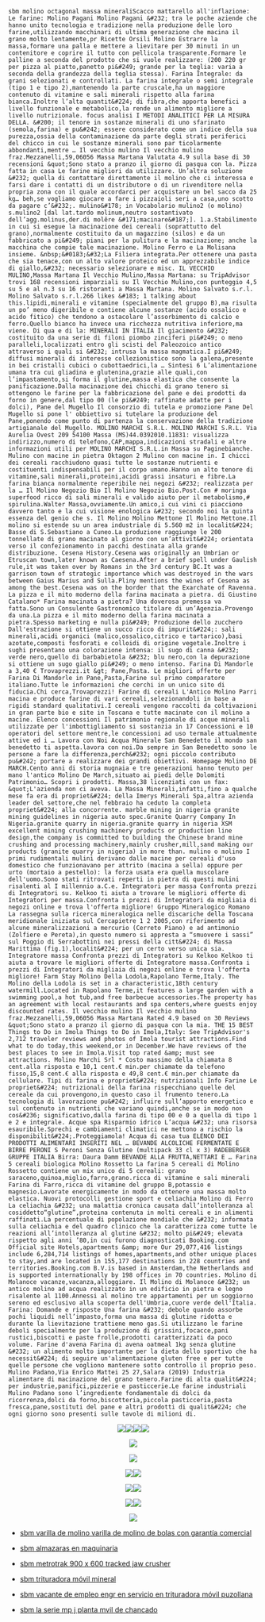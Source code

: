 
```
sbm molino octagonal massa mineraliScacco mattarello all'inflazione: Le farine: Molino Pagani Molino Pagani &#232; tra le poche aziende che hanno unito tecnologia e tradizione nella produzione delle loro farine,utilizzando macchinari di ultima generazione che macina il grano molto lentamente,pr Ricette Orsili Molino Estrarre la massa,formare una palla e mettere a lievitare per 30 minuti in un contenitore e coprire il tutto con pellicola trasparente.Formare le palline a seconda del prodotto che si vuole realizzare: (200 220 gr per pizza al piatto,panetto pi&#249; grande per la teglia: varia a seconda della grandezza della teglia stessa). Farina Integrale: da grani selezionati e controllati. La farina integrale o semi integrale (tipo 1 e tipo 2),mantenendo la parte cruscale,ha un maggiore contenuto di vitamine e sali minerali rispetto alla farina bianca.Inoltre l’alta quantit&#224; di fibra,che apporta benefici a livello funzionale e metabolico,la rende un alimento migliore a livello nutrizionale. focus analisi I METODI ANALITICI PER LA MISURA DELLA. &#200; il tenore in sostanze minerali di uno sfarinato (semola,farina) e pu&#242; essere considerato come un indice della sua purezza,ossia della contaminazione da parte degli strati periferici del chicco in cui le sostanze minerali sono par ticolarmente abbondanti,mentre … Il vecchio mulino Il vecchio mulino fraz.Mezzanelli,59,06056 Massa Martana Valutata 4.9 sulla base di 30 recensioni &quot;Sono stato a pranzo il giorno di pasqua con la. Pizza fatta in casa Le farine migliori da utilizzare. Un’altra soluzione &#232; quella di contattare direttamente il molino che ci interessa e farsi dare i contatti di un distributore o di un rivenditore nella propria zona con il quale accordarci per acquistare un bel sacco da 25 kg… beh,se vogliamo giocare a fare i pizzaioli seri a casa,uno scotto da pagare c’&#232;. mulino&#178; in Vocabolario mulino2 (o molino) s.mulino2 [dal lat.tardo molinum,neutro sostantivato dell’agg.molinus,der.di molĕre &#171;macinare&#187;]. 1.a.Stabilimento in cui si esegue la macinazione dei cereali (soprattutto del grano),normalmente costituito da un magazzino (silos) e da un fabbricato a pi&#249; piani per la pulitura e la macinazione; anche la macchina che compie tale macinazione. Molino Ferro e La Molisana insieme. &nbsp;&#0183;&#32;La Filiera integrata.Per ottenere una pasta che sia tenace,con un alto valore proteico ed un apprezzabile indice di giallo,&#232; necessario selezionare e misc. IL VECCHIO MULINO,Massa Martana Il Vecchio Mulino,Massa Martana: su TripAdvisor trovi 168 recensioni imparziali su Il Vecchio Mulino,con punteggio 4,5 su 5 e al n.3 su 16 ristoranti a Massa Martana. Molino Salvato s.r.l. Molino Salvato s.r.l.266 likes &#183; 1 talking about this.lipidi,minerali e vitamine (specialmente del gruppo B),ma risulta un po’ meno digeribile e contiene alcune sostanze (acido ossalico e acido fitico) che tendono a ostacolare l’assorbimento di calcio e ferro.Quello bianco ha invece una ricchezza nutritiva inferiore,ma viene. Di qua e di la: MINERALI IN ITALIA Il giacimento &#232; costituito da una serie di filoni piombo zinciferi pi&#249; o meno paralleli,localizzati entro gli scisti del Paleozoico antico attraverso i quali si &#232; intrusa la massa magmatica.I pi&#249; diffusi minerali di interesse collezionistico sono la galena,presente in bei cristalli cubici o cubottaedrici,la … Sintesi 6 L’alimentazione umana tra cui gliadina e glutenina,grazie alle quali,con l’impastamento,si forma il glutine,massa elastica che consente la panificazione.Dalla macinazione dei chicchi di grano tenero si ottengono le farine per la fabbricazione del pane e dei prodotti da forno in genere,dal tipo 00 (le pi&#249; raffinate adatte per i dolci), Pane del Mugello Il consorzio di tutela e promozione Pane Del Mugello si pone l' obbiettivo si tutelare la produzione del Pane,ponendo come punto di partenza la conservazione della tradizione artigianale del Mugello. MOLINO MARCHI S.R.L. MOLINO MARCHI S.R.L. Via Aurelia Ovest 209 54100 Massa (MS)44.0392010.11831: visualizza indirizzo,numero di telefono,CAP,mappa,indicazioni stradali e altre informazioni utili per MOLINO MARCHI S.R.L.in Massa su Paginebianche. Mulino con macine in pietra Oktagon 2 Mulino con macine in. I chicci dei cereali racchiudono quasi tutte le sostanze nutrienti e costituenti indispensabili per il corpo umano.Hanno un alto tenore di vitamine,sali minerali,proteini,acidi grassi insaturi e fibre.La farina bianca normalmente reperibile nei negozi &#232; realizzata per la … Il Molino Negozio Bio Il Molino Negozio Bio.Post.Con # moringa superfood ricco di sali minerali e valido aiuto per il metabolismo,# spirulina.Walter Massa,ovviamente.Un amico,i cui vini ci piacciono davvero tanto e la cui visione enologica &#232; secondo noi la quinta essenza del genio che s. Il Molino Molino Mettone Il Molino Mettone.Il molino si estende su un area industriale di 5.560 m2 in localit&#224; Basse di S.Sebastiano a Cuneo.La produzione raggiunge le 200 tonnellate di grano macinato al giorno con un’attivit&#224; orientata verso il confezionamento in pacchi destinata alla grande distribuzione. Cesena History.Cesena was originally an Umbrian or Etruscan town,later known as Caesena.After a brief spell under Gaulish rule,it was taken over by Romans in the 3rd century BC.It was a garrison town of strategic importance which was destroyed in the wars between Gaius Marius and Sulla.Pliny mentions the wines of Cesena as among the best.Cesena was on the border that the Exarchate of Ravenna. La pizza e il mito moderno della farina macinata a pietra. di Giustino Catalano* Farina macinata a pietra? Una doverosa premessa va fatta.Sono un Consulente Gastronomico titolare di un’Agenzia.Provengo da una.La pizza e il mito moderno della farina macinata a pietra.Spesso marketing e nulla pi&#249; Produzione dello zucchero Dall'estrazione si ottiene un succo ricco di impurit&#224;: sali minerali,acidi organici (malico,ossalico,citrico e tartarico),basi azotate,composti fosforati e colloidi di origine vegetale.Inoltre i sughi presentano una colorazione intensa: il sugo di canna &#232; verde nero,quello di barbabietola &#232; blu nero,con la depurazione si ottiene un sugo giallo pi&#249; o meno intenso. Farina Di Mandorle a 3,40 € Trovaprezzi.it &gt; Pane,Pasta. Le migliori offerte per Farina Di Mandorle in Pane,Pasta,Farine sul primo comparatore italiano.Tutte le informazioni che cerchi in un unico sito di fiducia.Chi cerca,Trovaprezzi! Farine di cereali L'Antico Molino Parri macina e produce farine di vari cereali,selezionandoli in base a rigidi standard qualitativi.I cereali vengono raccolti da coltivazioni in gran parte bio e site in Toscana e tutte macinate con il molino a macine. Elenco concessioni Il patrimonio regionale di acque minerali utilizzate per l'imbottigliamento si sostanzia in 17 Concessioni e 10 operatori del settore mentre,le concessioni ad uso termale attualmente attive ed i … Lavora con Noi Acqua Minerale San Benedetto il mondo san benedetto ti aspetta.lavora con noi.Da sempre in San Benedetto sono le persone a fare la differenza,perch&#232; ogni piccolo contributo pu&#242; portare a realizzare dei grandi obiettivi. Homepage Molino DE MARCH.Cento anni di storia mugnaia e tre generazioni hanno tenuto per mano l'antico Molino De March,situato ai piedi delle Dolomiti Patrimonio… Scopri i prodotti. Massa,38 licenziati con un fax: &quot;L'azienda non ci aveva. La Massa Minerali,infatti,fino a qualche mese fa era di propriet&#224; della Imerys Minerali Spa,altra azienda leader del settore,che nel febbraio ha ceduto la completa propriet&#224; alla concorrente. marble mining in nigeria granite mining guidelines in nigeria auto spec.Granite Quarry Company In Nigeria.granite quarry in nigeria.granite quarry in nigeria XSM excellent mining crushing machinery products or production line design,the company is committed to building the Chinese brand mine crushing and processing machinery,mainly crusher,mill,sand making our products (granite quarry in nigeria) in more than. mulino o molino I primi rudimentali mulini derivano dalle macine per cereali d'uso domestico che funzionavano per attrito (macina a sella) oppure per urto (mortaio a pestello): la forza usata era quella muscolare dell'uomo.Sono stati ritrovati reperti in pietra di questi mulini risalenti al I millennio a.C.e. Integratori per massa Confronta prezzi di Integratori su. Kelkoo ti aiuta a trovare le migliori offerte di Integratori per massa.Confronta i prezzi di Integratori da migliaia di negozi online e trova l'offerta migliore! Gruppo Mineralogico Romano La rassegna sulla ricerca mineralogica nelle discariche della Toscana meridionale iniziata sul Cercapietre 1 2 2005,con riferimento ad alcune mineralizzazioni a mercurio (Cerreto Piano) e ad antimonio (Zolfiere e Pereta),in questo numero si appresta a “smuovere i sassi” sul Poggio di Serrabottini nei pressi della citt&#224; di Massa Marittima (fig.1),localit&#224; per un certo verso unica sia. Integratore massa Confronta prezzi di Integratori su Kelkoo Kelkoo ti aiuta a trovare le migliori offerte di Integratore massa.Confronta i prezzi di Integratori da migliaia di negozi online e trova l'offerta migliore! Farm Stay Molino Della Lodola,Rapolano Terme,Italy. The Molino della Lodola is set in a characteristic,18th century watermill.Located in Rapolano Terme,it features a large garden with a swimming pool,a hot tub,and free barbecue accessories.The property has an agreement with local restaurants and spa centers,where guests enjoy discounted rates. Il vecchio mulino Il vecchio mulino fraz.Mezzanelli,59,06056 Massa Martana Rated 4.9 based on 30 Reviews &quot;Sono stato a pranzo il giorno di pasqua con la mia. THE 15 BEST Things to Do in Imola Things to Do in Imola,Italy: See TripAdvisor's 2,712 traveler reviews and photos of Imola tourist attractions.Find what to do today,this weekend,or in December.We have reviews of the best places to see in Imola.Visit top rated &amp; must see attractions. Molino Marchi Srl * Costo massimo della chiamata 8 cent.alla risposta e 10,1 cent.€ min.per chiamate da telefono fisso,15,8 cent.€ alla risposta e 49,8 cent.€ min.per chiamate da cellulare. Tipi di farina e propriet&#224; nutrizionali Info Farine Le propriet&#224; nutrizionali della farina rispecchiano quelle del cereale da cui provengono,in questo caso il frumento tenero.La tecnologia di lavorazione pu&#242; influire sull’apporto energetico e sul contenuto in nutrienti che variano quindi,anche se in modo non cos&#236; significativo,dalla farina di tipo 00 e 0 a quella di tipo 1 e 2 e integrale. Acque spa Risparmio idrico L’acqua &#232; una risorsa esauribile.Sprechi e cambiamenti climatici ne mettono a rischio la disponibilit&#224;.Proteggiamola! Acqua di casa tua ELENCO DEI PRODOTTI ALIMENTARI INSERITI NEL … BEVANDE ALCOLICHE FERMENTATE E BIRRE PERONI S Peroni Senza Glutine (multipack 33 cl x 3) RADEBERGER GRUPPE ITALIA Birra: Daura Damm BEVANDE ALLA FRUTTA,NETTARI E … Farina 5 cereali biologica Molino Rossetto La farina 5 cereali di Molino Rossetto contiene un mix unico di 5 cereali: grano saraceno,quinoa,miglio,farro,grano.ricca di vitamine e sali minerali Farina di Farro,ricca di vitamine del gruppo B,potassio e magnesio.Lavorate energicamente in modo da ottenere una massa molto elastica. Nuovi protocolli gestione sport e celiachia Molino di Ferro La celiachia &#232; una malattia cronica causata dall’intolleranza al cosiddetto“glutine”,proteina contenuta in molti cereali e in alimenti raffinati.La percentuale di popolazione mondiale che &#232; informata sulla celiachia e del quadro clinico che la caratterizza come tutte le reazioni all’intolleranza al glutine &#232; molto pi&#249; elevata rispetto agli anni ’80,in cui furono diagnosticati Booking.com Official site Hotels,apartments &amp; more Our 29,077,416 listings include 6,284,714 listings of homes,apartments,and other unique places to stay,and are located in 155,177 destinations in 228 countries and territories.Booking.com B.V.is based in Amsterdam,the Netherlands and is supported internationally by 198 offices in 70 countries. Molino di Molanoce vacanze,vacanza,alloggiare. Il Molino di Molanoce &#232; un antico molino ad acqua realizzato in un edificio in pietra e legno risalente al 1100.Annessi al molino tre appartamenti per un soggiorno sereno ed esclusivo alla scoperta dell'Umbria,cuore verde dell'Italia. Farina: Domande e risposte Una farina &#232; debole quando assorbe pochi liquidi nell’impasto,forma una massa di glutine ridotta e durante la lievitazione trattiene meno gas.Si utilizzano le farine deboli specialmente per la produzione di grissini,focacce,pani rustici,biscotti e paste frolle,prodotti caratterizzati da poco volume. Farine d'avena Farina di avena oatmeal 1kg senza glutine &#232; un alimento molto importante per la dieta dello sportivo che ha necessit&#224; di seguire un'alimentazione gluten free e per tutte quelle persone che vogliono mantenere sotto controllo il proprio peso. Mulino Padano,Via Enrico Mattei 25 27,Salara (2019) Industria alimentare di macinazione del grano tenero.Farine di alta qualit&#224; per industrie,panifici,pizzerie e pasticcerie.Le farine industriali Mulino Padano sono l’ingrediente fondamentale di dolci da ricorrenza,dolci da forno,biscotteria,piccola pasticceria,pasta fresca,pane,sostituti del pane e altri prodotti di qualit&#224; che ogni giorno sono presenti sulle tavole di milioni di. 
```

<div align="center">

<a href="https://es-mill.shibang-china.com/github&k=sbm+molino+octagonal+massa+minerali"><img src="https://static.shibang-china.com/es/mill/index.jpg"></a><a href="https://es-mill.shibang-china.com/materials.htmlgithub&k=sbm+molino+octagonal+massa+minerali"><img src="https://static.shibang-china.com/es/mill/materials.jpg"></a><a href="https://es-mill.shibang-china.com/about.htmlgithub&k=sbm+molino+octagonal+massa+minerali"><img src="https://static.shibang-china.com/es/mill/about.jpg"></a><a href="https://es-mill.shibang-china.com/contact.htmlgithub&k=sbm+molino+octagonal+massa+minerali"><img src="https://static.shibang-china.com/es/mill/contact.jpg"></a>

<a href="https://es-mill.shibang-china.com/github&k=sbm+molino+octagonal+massa+minerali"><img src="https://static.shibang-china.com/es/mill/banner.jpg"></a>

<a href="https://swt.shibang-china.com/github&k=sbm+molino+octagonal+massa+minerali"><img src="https://static.shibang-china.com/es/mill/chat.jpg"></a>

<a href="https://es-mill.shibang-china.com/products/vertical-roller-mill.htmlgithub&k=sbm+molino+octagonal+massa+minerali"><img src="https://static.shibang-china.com/es/mill/vertical.jpg"></a><a href="https://es-mill.shibang-china.com/products/raymond-mill.htmlgithub&k=sbm+molino+octagonal+massa+minerali"><img src="https://static.shibang-china.com/es/mill/raymond.jpg"></a>

<a href="https://es-mill.shibang-china.com/products/ultrafine-grinding-mill.htmlgithub&k=sbm+molino+octagonal+massa+minerali"><img src="https://static.shibang-china.com/es/mill/ultrafine.jpg"></a><a href="https://es-mill.shibang-china.com/products/trapezium-grinding-mill.htmlgithub&k=sbm+molino+octagonal+massa+minerali"><img src="https://static.shibang-china.com/es/mill/trapezium.jpg"></a>

<a href="https://es-mill.shibang-china.com/products/ball-mill.htmlgithub&k=sbm+molino+octagonal+massa+minerali"><img src="https://static.shibang-china.com/es/mill/ball.jpg"></a><a href="https://es-mill.shibang-china.com/products/hammer-mill.htmlgithub&k=sbm+molino+octagonal+massa+minerali"><img src="https://static.shibang-china.com/es/mill/hammer.jpg"></a>

<a href="https://swt.shibang-china.com/github&k=sbm+molino+octagonal+massa+minerali"><img src="https://static.shibang-china.com/es/mill/case.jpg"></a>

</div>


* [sbm varilla de molino varilla de molino de bolas con garantía comercial](sbm%20varilla%20de%20molino%20varilla%20de%20molino%20de%20bolas%20con%20garant%C3%ADa%20comercial.md)

* [sbm almazaras en maquinaria](sbm%20almazaras%20en%20maquinaria.md)

* [sbm metrotrak 900 x 600 tracked jaw crusher](sbm%20metrotrak%20900%20x%20600%20tracked%20jaw%20crusher.md)

* [sbm trituradora móvil mineral](sbm%20trituradora%20m%C3%B3vil%20mineral.md)

* [sbm vacante de empleo engr en servicio en trituradora móvil puzollana](sbm%20vacante%20de%20empleo%20engr%20en%20servicio%20en%20trituradora%20m%C3%B3vil%20puzollana.md)

* [sbm la serie mp j planta mvil de chancado](sbm%20la%20serie%20mp%20j%20planta%20mvil%20de%20chancado.md)